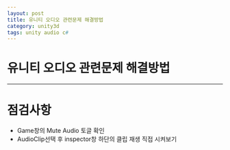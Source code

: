 ```yaml
---
layout: post
title: 유니티 오디오 관련문제 해결방법
category: unity3d
tags: unity audio c#
---
```

# 유니티 오디오 관련문제 해결방법

---
# 점검사항
* Game창의 Mute Audio 토글 확인
* AudioClip선택 후 inspector창 하단의 클립 재생 직접 시켜보기
